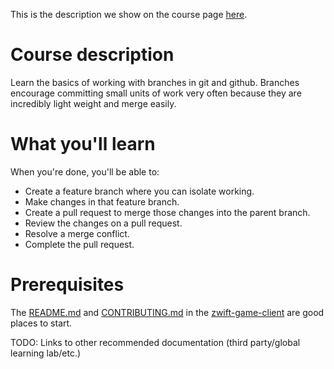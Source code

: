 This is the description we show on the course page [here](https://lab.github.com/jeremy-carver/zwift-basics).

# Course description

Learn the basics of working with branches in git and github. Branches encourage committing small units of work very often because they are incredibly light weight and merge easily.

# What you'll learn

When you're done, you'll be able to:
- Create a feature branch where you can isolate working.
- Make changes in that feature branch.
- Create a pull request to merge those changes into the parent branch.
- Review the changes on a pull request.
- Resolve a merge conflict.
- Complete the pull request.

# Prerequisites

The [README.md](https://github.com/zwift/zwift-game-client/blob/development/README.md) and [CONTRIBUTING.md](https://github.com/zwift/zwift-game-client/blob/development/CONTRIBUTING.md) in the [zwift-game-client](https://github.com/zwift/zwift-game-client) are good places to start.

TODO: Links to other recommended documentation (third party/global learning lab/etc.)




